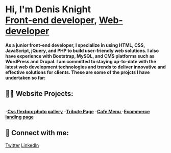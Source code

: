 <h1>Hi, I'm Denis Knight <br/><a href="https://github.com/DenisknightOtieno">Front-end developer</a>, <a href="www.linkedin.com/in/denis-knight-269477233">Web-developer</a> </h1>

<p><b>As a junior front-end developer, I specialize in using HTML, CSS, JavaScript, jQuery, and PHP to build user-friendly web solutions. I also have experience with Bootstrap, MySQL, and CMS platforms such as WordPress and Drupal. I am committed to staying up-to-date with the latest web development technologies and trends to deliver innovative and effective solutions for clients. These are some of the projcts I have undertaken so far:
   </b></p>

<h2>👨‍💻 Website Projects:</h2><br>
-<b><a href="https://www.freecodecamp.org/learn/2022/responsive-web-design/build-a-tribute-page-project/build-a-tribute-page">Css flexbox photo gallery</a></b>
-<b><a href="https://www.freecodecamp.org/learn/2022/responsive-web-design/build-a-tribute-page-project/build-a-tribute-page">Tribute Page</a></b>
-<b><a href="https://www.freecodecamp.org/learn/2022/responsive-web-design/learn-basic-css-by-building-a-cafe-menu/step-91">Cafe Menu </a></b>
-<b><a href="https://github.com/DenisknightOtieno/ecomerce.git">Ecommerce landing page</a></b>
  
<h2> 🤳 Connect with me:</h2>

<a href="https://twitter.com/@denisknight13">Twitter</a>
<a href="www.linkedin.com/in/denis-knight-269477233">LinkedIn</a>


